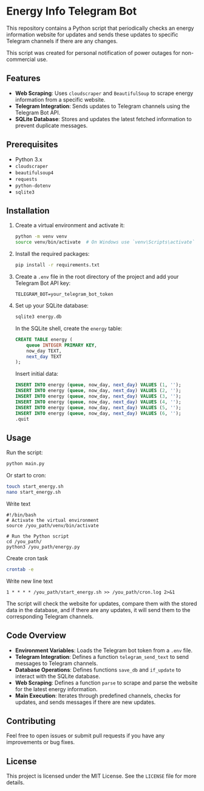 # Energy Info Telegram Bot

This repository contains a Python script that periodically checks an energy information website for updates and sends these updates to specific Telegram channels if there are any changes.

This script was created for personal notification of power outages for non-commercial use.

## Features

- **Web Scraping**: Uses `cloudscraper` and `BeautifulSoup` to scrape energy information from a specific website.
- **Telegram Integration**: Sends updates to Telegram channels using the Telegram Bot API.
- **SQLite Database**: Stores and updates the latest fetched information to prevent duplicate messages.

## Prerequisites

- Python 3.x
- `cloudscraper`
- `beautifulsoup4`
- `requests`
- `python-dotenv`
- `sqlite3`

## Installation

1. Create a virtual environment and activate it:
    ```bash
    python -m venv venv
    source venv/bin/activate  # On Windows use `venv\Scripts\activate`
    ```

2. Install the required packages:
    ```bash
    pip install -r requirements.txt
    ```

3. Create a `.env` file in the root directory of the project and add your Telegram Bot API key:
    ```plaintext
    TELEGRAM_BOT=your_telegram_bot_token
    ```

4. Set up your SQLite database:
    ```bash
    sqlite3 energy.db
    ```
    In the SQLite shell, create the `energy` table:
    ```sql
    CREATE TABLE energy (
        queue INTEGER PRIMARY KEY,
        now_day TEXT,
        next_day TEXT
    );
    ```
    Insert initial data:
    ```sql
    INSERT INTO energy (queue, now_day, next_day) VALUES (1, '');
    INSERT INTO energy (queue, now_day, next_day) VALUES (2, '');
    INSERT INTO energy (queue, now_day, next_day) VALUES (3, '');
    INSERT INTO energy (queue, now_day, next_day) VALUES (4, '');
    INSERT INTO energy (queue, now_day, next_day) VALUES (5, '');
    INSERT INTO energy (queue, now_day, next_day) VALUES (6, '');
    .quit
    ```

## Usage

Run the script:
```bash
python main.py
```
Or start to cron:
```bash
touch start_energy.sh
nano start_energy.sh
```
Write text
```text
#!/bin/bash
# Activate the virtual environment
source /you_path/venv/bin/activate

# Run the Python script
cd /you_path/
python3 /you_path/energy.py
```
Create cron task
```bash
crontab -e
```
Write new line text
```text
1 * * * * /you_path/start_energy.sh >> /you_path/cron.log 2>&1
```

The script will check the website for updates, compare them with the stored data in the database, and if there are any updates, it will send them to the corresponding Telegram channels.

## Code Overview

- **Environment Variables**: Loads the Telegram bot token from a `.env` file.
- **Telegram Integration**: Defines a function `telegram_send_text` to send messages to Telegram channels.
- **Database Operations**: Defines functions `save_db` and `if_update` to interact with the SQLite database.
- **Web Scraping**: Defines a function `parse` to scrape and parse the website for the latest energy information.
- **Main Execution**: Iterates through predefined channels, checks for updates, and sends messages if there are new updates.

## Contributing

Feel free to open issues or submit pull requests if you have any improvements or bug fixes.

## License

This project is licensed under the MIT License. See the `LICENSE` file for more details.